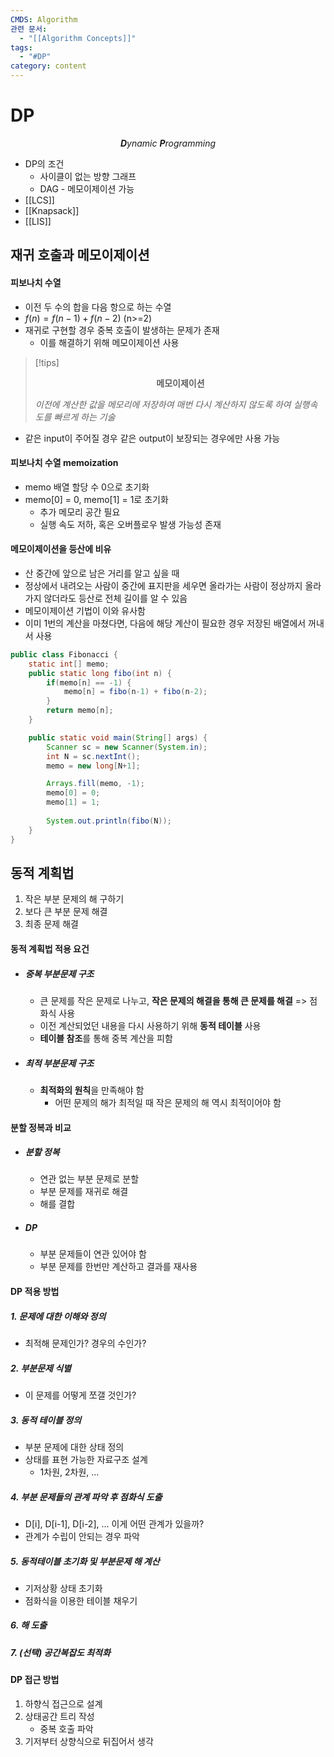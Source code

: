 ```yaml
---
CMDS: Algorithm
관련 문서:
  - "[[Algorithm Concepts]]"
tags:
  - "#DP"
category: content
---
```

# DP

<center><i><b>D</b>ynamic <b>P</b>rogramming</i></center>

- DP의 조건
	- 사이클이 없는 방향 그래프
	- DAG - 메모이제이션 가능
- [[LCS]]
- [[Knapsack]]
- [[LIS]]

## 재귀 호출과 메모이제이션
#### 피보나치 수열
- 이전 두 수의 합을 다음 항으로 하는 수열
- $f(n) = f(n-1) + f(n-2)$  (n>=2)
- 재귀로 구현할 경우 중복 호출이 발생하는 문제가 존재
	- 이를 해결하기 위해 메모이제이션 사용

>[!tips]
><center><b>메모이제이션</b></center>
>
>*이전에 계산한 값을 메모리에 저장하여 매번 다시 계산하지 않도록 하여 실행속도를 빠르게 하는 기술*
- 같은 input이 주어질 경우 같은 output이 보장되는 경우에만 사용 가능

#### 피보나치 수열 memoization
- memo 배열 할당 수 0으로 초기화
- memo\[0] = 0, memo\[1] = 1로 초기화
	- 추가 메모리 공간 필요
	- 실행 속도 저하, 혹은 오버플로우 발생 가능성 존재
#### 메모이제이션을 등산에 비유
- 산 중간에 앞으로 남은 거리를 알고 싶을 때 
- 정상에서 내려오는 사람이 중간에 표지판을 세우면 올라가는 사람이 정상까지 올라가지 않더라도 등산로 전체 길이를 알 수 있음
- 메모이제이션 기법이 이와 유사함
- 이미 1번의 계산을 마쳤다면, 다음에 해당 계산이 필요한 경우 저장된 배열에서 꺼내서 사용
```java
public class Fibonacci {
	static int[] memo;
	public static long fibo(int n) {
		if(memo[n] == -1) {
			memo[n] = fibo(n-1) + fibo(n-2);
		}
		return memo[n];
	}

	public static void main(String[] args) {
		Scanner sc = new Scanner(System.in);
		int N = sc.nextInt();
		memo = new long[N+1];

		Arrays.fill(memo, -1);
		memo[0] = 0;
		memo[1] = 1;
		
		System.out.println(fibo(N));
	}
}
```

## 동적 계획법
1. 작은 부분 문제의 해 구하기
2. 보다 큰 부분 문제 해결
3. 최종 문제 해결

#### 동적 계획법 적용 요건
- ##### 중복 부분문제 구조
	- 큰 문제를 작은 문제로 나누고, **작은 문제의 해결을 통해 큰 문제를 해결** => 점화식 사용
	- 이전 계산되었던 내용을 다시 사용하기 위해 **동적 테이블** 사용
	- **테이블 참조**를 통해 중복 계산을 피함
- ##### 최적 부분문제 구조
	- **최적화의 원칙**을 만족해야 함
		- 어떤 문제의 해가 최적일 때 작은 문제의 해 역시 최적이어야 함

#### 분할 정복과 비교
- ##### 분할 정복
	- 연관 없는 부분 문제로 분할
	- 부분 문제를 재귀로 해결
	- 해를 결합
- ##### DP
	- 부분 문제들이 연관 있어야 함
	- 부분 문제를 한번만 계산하고 결과를 재사용

#### DP 적용 방법
##### 1. 문제에 대한 이해와 정의
- 최적해 문제인가? 경우의 수인가?
##### 2. 부분문제 식별
- 이 문제를 어떻게 쪼갤 것인가?
##### 3. 동적 테이블 정의
- 부분 문제에 대한 상태 정의
- 상태를 표현 가능한 자료구조 설계
	- 1차원, 2차원, ...
##### 4. 부분 문제들의 관계 파악 후 점화식 도출
- D\[i], D\[i-1], D\[i-2], ... 이게 어떤 관계가 있을까?
- 관계가 수립이 안되는 경우 파악
##### 5. 동적테이블 초기화 및 부분문제 해 계산
- 기저상황 상태 초기화
- 점화식을 이용한 테이블 채우기
##### 6. 해 도출
##### 7. (선택) 공간복잡도 최적화

#### DP 접근 방법
1. 하향식 접근으로 설계
2. 상태공간 트리 작성
	- 중복 호출 파악
3. 기저부터 상향식으로 뒤집어서 생각